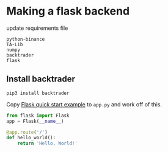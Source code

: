 # Making a flask backend
update requirements file

```
python-binance
TA-Lib
numpy
backtrader
flask
```

## Install backtrader
```
pip3 install backtrader
```

Copy [Flask quick start example](https://flask.palletsprojects.com/en/1.1.x/quickstart/#quickstart) to `app.py` and work off of this.

```python
from flask import Flask
app = Flask(__name__)

@app.route('/')
def hello_world():
    return 'Hello, World!'
```